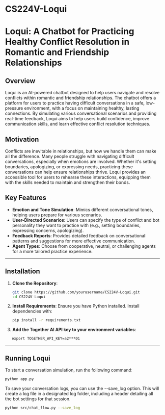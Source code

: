 # CS224V-Loqui

# Loqui: A Chatbot for Practicing Healthy Conflict Resolution in Romantic and Friendship Relationships

## Overview
Loqui is an AI-powered chatbot designed to help users navigate and resolve conflicts within romantic and friendship relationships. The chatbot offers a platform for users to practice having difficult conversations in a safe, low-pressure environment, with a focus on maintaining healthy, lasting connections. By simulating various conversational scenarios and providing real-time feedback, Loqui aims to help users build confidence, improve communication skills, and learn effective conflict resolution techniques.

## Motivation
Conflicts are inevitable in relationships, but how we handle them can make all the difference. Many people struggle with navigating difficult conversations, especially when emotions are involved. Whether it's setting boundaries, apologizing, or expressing needs, practicing these conversations can help ensure relationships thrive. Loqui provides an accessible tool for users to rehearse these interactions, equipping them with the skills needed to maintain and strengthen their bonds.

## Key Features
- **Emotion and Tone Simulation**: Mimics different conversational tones, helping users prepare for various scenarios.
- **User-Directed Scenarios**: Users can specify the type of conflict and bot personality they want to practice with (e.g., setting boundaries, expressing concerns, apologizing).
- **Feedback Reports**: Provides detailed feedback on conversational patterns and suggestions for more effective communication.
- **Agent Types**: Choose from cooperative, neutral, or challenging agents for a more tailored practice experience.

---

## Installation
1. **Clone the Repository**:
    ```bash
    git clone https://github.com/yourusername/CS224V-Loqui.git
    cd CS224V-Loqui
    ```

2. **Install Requirements**:
    Ensure you have Python installed. Install dependencies with:
    ```bash
    pip install -r requirements.txt
    ```

3. **Add the Together AI API key to your environment variables**:
```
   export TOGETHER_API_KEY=a2***01
```
---

## Running Loqui

To start a conversation simulation, run the following command:

```bash
python app.py
```
To save your conversation logs, you can use the --save_log option. This will create a log file in a designated log folder, including a header detailing all the bot settings for that session.
```bash
python src/chat_flow.py --save_log
```
